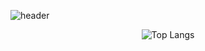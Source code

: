 ![header](https://capsule-render.vercel.app/api?type=waving&color=9bb7d6&height=150&text=Welcome!&fontColor=ffffff&fontSize=45&fontAlignY=40)
<div align = center>
  
![Top Langs](https://github-readme-stats.vercel.app/api/top-langs/?username=cxzaqq&layout=donut-vertical)
 
</div>
